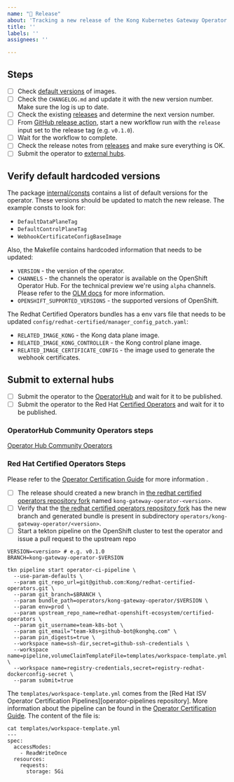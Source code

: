 ```yaml
---
name: "🚀 Release"
about: 'Tracking a new release of the Kong Kubernetes Gateway Operator'
title: ''
labels: ''
assignees: ''

---
```


## Steps

- [ ] Check [default versions](#verify-default-hardcoded-versions) of images.
- [ ] Check the `CHANGELOG.md` and update it with the new version number. Make sure the log is up to date.
- [ ] Check the existing [releases][releases] and determine the next version number.
- [ ] From [GitHub release action][release-action], start a new workflow run with the `release` input set to the release tag (e.g. `v0.1.0`).
- [ ] Wait for the workflow to complete.
- [ ] Check the release notes from [releases][releases] and make sure everything is OK.
- [ ] Submit the operator to [external hubs](#submit-to-external-hubs).

## Verify default hardcoded versions

The package [internal/consts][consts-pkg] contains a list of default versions for the operator. These versions should be updated to match the new release. The example consts to look for:

- `DefaultDataPlaneTag`
- `DefaultControlPlaneTag`
- `WebhookCertificateConfigBaseImage`

Also, the Makefile contains hardcoded information that needs to be updated:

- `VERSION` - the version of the operator.
- `CHANNELS` - the channels the operator is available on the OpenShift Operator Hub. For the technical preview we're using `alpha` channels. Please refer to the [OLM docs][olm-channels] for more information.
- `OPENSHIFT_SUPPORTED_VERSIONS` - the supported versions of OpenShift.

The Redhat Certified Operators bundles has a env vars file that needs to be updated `config/redhat-certified/manager_config_patch.yaml`:
- `RELATED_IMAGE_KONG` - the Kong data plane image.
- `RELATED_IMAGE_KONG_CONTROLLER` - the Kong control plane image.
- `RELATED_IMAGE_CERTIFICATE_CONFIG` - the image used to generate the webhook certificates.


## Submit to external hubs

- [ ] Submit the operator to the [OperatorHub](#operatorhub-community-operators-steps) and wait for it to be published.
- [ ] Submit the operator to the Red Hat [Certified Operators](#red-hat-certified-operators-steps) and wait for it to be published.

### OperatorHub Community Operators steps

<!-- TODO: This section needs more to be considered done -->
[Operator Hub Community Operators][operator-hub-community]


### Red Hat Certified Operators Steps

Please refer to the [Operator Certification Guide][operator-certification-pipeline] for more information .

- [ ] The release should created a new branch in [the redhat certified operators repository fork][certified-operators-fork] named `kong-gateway-operator-<version>`.
- [ ] Verify that the [the redhat certified operators repository fork][certified-operators-fork] has the new branch and generated bundle is present in subdirectory `operators/kong-gateway-operator/<version>`.
- [ ] Start a tekton pipeline on the OpenShift cluster to test the operator and issue a pull request to the upstream repo

```console
VERSION=<version> # e.g. v0.1.0
BRANCH=kong-gateway-operator-$VERSION

tkn pipeline start operator-ci-pipeline \
  --use-param-defaults \
  --param git_repo_url=git@github.com:Kong/redhat-certified-operators.git \
  --param git_branch=$BRANCH \
  --param bundle_path=operators/kong-gateway-operator/$VERSION \
  --param env=prod \
  --param upstream_repo_name=redhat-openshift-ecosystem/certified-operators \
  --param git_username=team-k8s-bot \
  --param git_email="team-k8s+github-bot@konghq.com" \
  --param pin_digests=true \
  --workspace name=ssh-dir,secret=github-ssh-credentials \
  --workspace name=pipeline,volumeClaimTemplateFile=templates/workspace-template.yml \
  --workspace name=registry-credentials,secret=registry-redhat-dockerconfig-secret \
  --param submit=true
```

The `templates/workspace-template.yml` comes from the [Red Hat ISV Operator Certification Pipelines][operator-pipelines repository]. More information about the pipeline can be found in the [Operator Certification Guide][operator-certification-pipeline]. The content of the file is:

```console
cat templates/workspace-template.yml
---
spec:
  accessModes:
    - ReadWriteOnce
  resources:
    requests:
      storage: 5Gi
```


[releases]: https://github.com/Kong/gateway-operator/releases
[release-action]: https://github.com/Kong/gateway-operator/actions/workflows/release.yaml
[certified-operators-fork]: https://github.com/Kong/redhat-certified-operators/
[certified-operators]: https://github.com/redhat-openshift-ecosystem/certified-operators
[operator-pipelines]: https://github.com/redhat-openshift-ecosystem/operator-pipelines
[operator-certification-pipeline]: https://github.com/Kong/team-k8s/blob/main/docs/operator_certification_pipeline.md
[consts-pkg]: https://github.com/Kong/gateway-operator/blob/main/internal/consts/consts.go
[olm-channels]: https://olm.operatorframework.io/docs/best-practices/channel-naming/
[operator-hub-community]: https://github.com/k8s-operatorhub/community-operators
